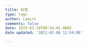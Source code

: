 ```yaml
---
title: 标签
type: tags
author: Lamirs
comments: false
date: 2019-03-10T00:54:01.000Z
date updated: '2021-02-08 11:54:00'

---
```


